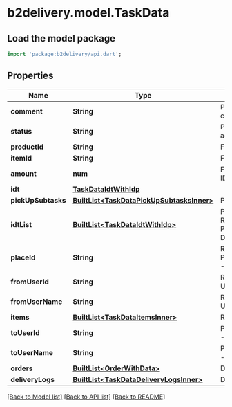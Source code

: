 # b2delivery.model.TaskData

## Load the model package
```dart
import 'package:b2delivery/api.dart';
```

## Properties
Name | Type | Description | Notes
------------ | ------------- | ------------- | -------------
**comment** | **String** | ProductItemReview - comment from user | [optional] 
**status** | **String** | ProductItemReview - acceptance status | [optional] 
**productId** | **String** | FillIdt - Product ID | [optional] 
**itemId** | **String** | FillIdt - Item ID | [optional] 
**amount** | **num** | FillIdt - Amount of IDP | [optional] 
**idt** | [**TaskDataIdtWithIdp**](TaskDataIdtWithIdp.md) |  | [optional] 
**pickUpSubtasks** | [**BuiltList&lt;TaskDataPickUpSubtasksInner&gt;**](TaskDataPickUpSubtasksInner.md) | PickUpIdt | [optional] 
**idtList** | [**BuiltList&lt;TaskDataIdtWithIdp&gt;**](TaskDataIdtWithIdp.md) | PickUpIdt, ReceiveIdt, PrepareIdtToDelivery, DeliverIdt | [optional] 
**placeId** | **String** | ReceiveIdt, PrepareIdtToDelivery - Place ID | [optional] 
**fromUserId** | **String** | ReceiveIdt - From User ID | [optional] 
**fromUserName** | **String** | ReceiveIdt - From User Name | [optional] 
**items** | [**BuiltList&lt;TaskDataItemsInner&gt;**](TaskDataItemsInner.md) | ReceiveIdt | [optional] 
**toUserId** | **String** | PrepareIdtToDelivery - To User ID | [optional] 
**toUserName** | **String** | PrepareIdtToDelivery - To User Name | [optional] 
**orders** | [**BuiltList&lt;OrderWithData&gt;**](OrderWithData.md) | DeliverIdt | [optional] 
**deliveryLogs** | [**BuiltList&lt;TaskDataDeliveryLogsInner&gt;**](TaskDataDeliveryLogsInner.md) | DeliverIdt | [optional] 

[[Back to Model list]](../README.md#documentation-for-models) [[Back to API list]](../README.md#documentation-for-api-endpoints) [[Back to README]](../README.md)



